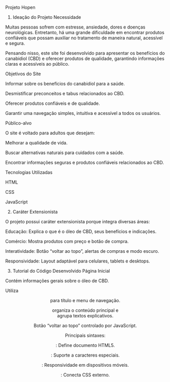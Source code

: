Projeto Hopen
1. Ideação do Projeto
Necessidade

Muitas pessoas sofrem com estresse, ansiedade, dores e doenças neurológicas. Entretanto, há uma grande dificuldade em encontrar produtos confiáveis que possam auxiliar no tratamento de maneira natural, acessível e segura.

Pensando nisso, este site foi desenvolvido para apresentar os benefícios do canabidiol (CBD) e oferecer produtos de qualidade, garantindo informações claras e acessíveis ao público.

Objetivos do Site

Informar sobre os benefícios do canabidiol para a saúde.

Desmistificar preconceitos e tabus relacionados ao CBD.

Oferecer produtos confiáveis e de qualidade.

Garantir uma navegação simples, intuitiva e acessível a todos os usuários.

Público-alvo

O site é voltado para adultos que desejam:

Melhorar a qualidade de vida.

Buscar alternativas naturais para cuidados com a saúde.

Encontrar informações seguras e produtos confiáveis relacionados ao CBD.

Tecnologias Utilizadas

HTML

CSS

JavaScript

2. Caráter Extensionista

O projeto possui caráter extensionista porque integra diversas áreas:

Educação: Explica o que é o óleo de CBD, seus benefícios e indicações.

Comércio: Mostra produtos com preço e botão de compra.

Interatividade: Botão “voltar ao topo”, alertas de compras e modo escuro.

Responsividade: Layout adaptável para celulares, tablets e desktops.

3. Tutorial do Código Desenvolvido
Página Inicial

Contém informações gerais sobre o óleo de CBD.

Utiliza <header> para título e menu de navegação.

<section> organiza o conteúdo principal e <article> agrupa textos explicativos.

Botão “voltar ao topo” controlado por JavaScript.

Principais sintaxes:

<!DOCTYPE html>: Define documento HTML5.

<meta charset="UTF-8">: Suporte a caracteres especiais.

<meta name="viewport">: Responsividade em dispositivos móveis.

<link rel="stylesheet">: Conecta CSS externo.

<script src="script.js" defer>: Conecta JavaScript externo.

<ul> e <li>: Menu de navegação.

<section> e <article>: Estrutura semântica do conteúdo.

Página Produtos

Catálogo de óleos de CBD com nome, preço e botão de compra.

Botão dispara alerta de produto adicionado ao carrinho via JS.

CSS organiza produtos em grid e garante responsividade.

Principais elementos:

.container-produtos: Agrupa todos os produtos.

.itens: Define grid de produtos.

.item: Cada produto individual estilizado.

.botao-compra: Botão com efeitos de hover e clique.

Página Fabricação

Explica o processo de fabricação do óleo de CBD.

Layout utiliza flexbox para alinhamento de texto e imagens.

Principais elementos:

.descricao: Agrupa todo o conteúdo da página.

.conteudo-fabricacao: Seção com texto explicativo.

Página Login

Formulário para cadastro de usuários (nome, e-mail, nome do médico e telefone).

Botão dispara alerta de confirmação via JS.

Principais elementos:

.container-login: Caixa centralizada com bordas arredondadas e sombra.

.form-group: Agrupa cada campo do formulário.

.btn-login: Botão estilizado com efeitos de hover.

CSS (estilos.css)

Define cores, fontes, tamanhos, alinhamento e interatividade.

Responsividade com media queries.

Layouts de produtos e formulários consistentes.

Botão de topo (#btnTopo) e modo escuro controlado por classe no body.

JavaScript (script.js)

Adiciona interatividade:

Botão “Voltar ao Topo”.

Alternância do modo escuro com localStorage.

Alertas para botão de compra.

Confirmação de login e reset de formulário.

4. Conclusão sobre o Desenvolvimento do Site

O desenvolvimento do site Hopen proporcionou uma experiência completa de criação de páginas web, integrando HTML, CSS e JavaScript.

Foi possível compreender a importância de separar conteúdo, apresentação e comportamento, garantindo um site organizado, responsivo e acessível.

O projeto aplicou boas práticas de design, como:

Uso de flexbox e grid.

Menus de navegação consistentes.

Alertas interativos e modo escuro.

Além disso, fortaleceu habilidades de planejamento e implementação, desde a ideação do layout até a programação de funcionalidades, consolidando conhecimentos essenciais para projetos web futuros.
